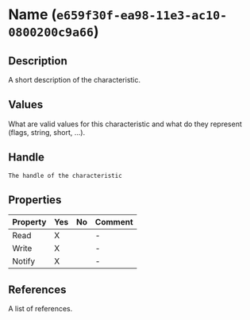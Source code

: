 # Name (`e659f30f-ea98-11e3-ac10-0800200c9a66`)

## Description

A short description of the characteristic.

## Values

What are valid values for this characteristic and what do they represent (flags, string, short, ...).

## Handle

`The handle of the characteristic`

## Properties

| Property | Yes | No | Comment |
|----------|-----|----| ------- |
| Read     |  X  |    |    -    |
| Write    |  X  |    |    -    |
| Notify   |  X  |    |    -    |

## References

A list of references.
